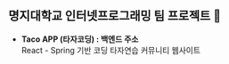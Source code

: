 ## 명지대학교 인터넷프로그래밍 팀 프로젝트 👋
- **Taco APP (타자코딩) : 백엔드 주소**  
  React - Spring 기반 코딩 타자연습 커뮤니티 웹사이트

<!--

**Here are some ideas to get you started:**

🙋‍♀️ A short introduction - what is your organization all about?
🌈 Contribution guidelines - how can the community get involved?
👩‍💻 Useful resources - where can the community find your docs? Is there anything else the community should know?
🍿 Fun facts - what does your team eat for breakfast?
🧙 Remember, you can do mighty things with the power of [Markdown](https://docs.github.com/github/writing-on-github/getting-started-with-writing-and-formatting-on-github/basic-writing-and-formatting-syntax)
-->
